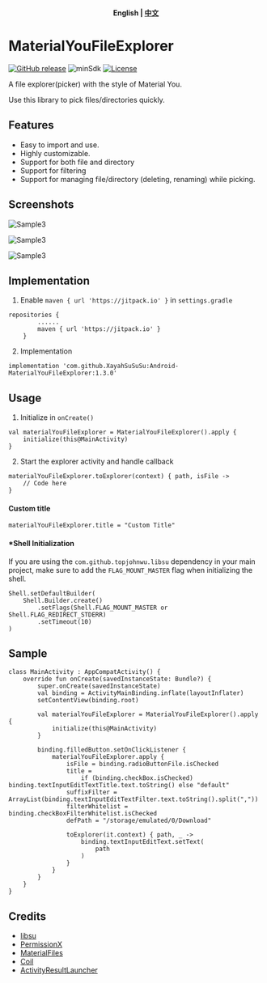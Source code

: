 <div align="center">
	<span style="font-weight: bold"> English | <a href=README_CN.md> 中文 </a> </span>
</div>

# MaterialYouFileExplorer
[![GitHub release](https://img.shields.io/github/v/release/XayahSuSuSu/Android-MaterialYouFileExplorer?color=orange)](https://github.com/XayahSuSuSu/Android-MaterialYouFileExplorer/releases)  ![minSdk](https://img.shields.io/badge/minSdk-26-green) [![License](https://img.shields.io/github/license/XayahSuSuSu/Android-MaterialYouFileExplorer?color=ff69b4)](./LICENSE)

A file explorer(picker) with the style of Material You.

Use this library to pick files/directories quickly.

## Features
- Easy to import and use.
- Highly customizable.
- Support for both file and directory
- Support for filtering
- Support for managing file/directory (deleting, renaming) while picking.

## Screenshots

![Sample3](doc/images/Sample1.jpg "Sample1")

![Sample3](doc/images/Sample2.jpg "Sample2")

![Sample3](doc/images/Sample3.jpg "Sample3")

## Implementation
1. Enable `maven { url 'https://jitpack.io' }` in `settings.gradle`
```
repositories {
        ......
        maven { url 'https://jitpack.io' }
    }
```
2. Implementation
```
implementation 'com.github.XayahSuSuSu:Android-MaterialYouFileExplorer:1.3.0'
```

## Usage
1. Initialize in `onCreate()`
```
val materialYouFileExplorer = MaterialYouFileExplorer().apply {
    initialize(this@MainActivity)
}
```
2. Start the explorer activity and handle callback
```
materialYouFileExplorer.toExplorer(context) { path, isFile -> 
    // Code here
}
```
#### Custom title
```
materialYouFileExplorer.title = "Custom Title"
```

#### *Shell Initialization
If you are using the `com.github.topjohnwu.libsu` dependency in your main project, make sure to add the `FLAG_MOUNT_MASTER` flag when initializing the shell.
```
Shell.setDefaultBuilder(
    Shell.Builder.create()
        .setFlags(Shell.FLAG_MOUNT_MASTER or Shell.FLAG_REDIRECT_STDERR)
        .setTimeout(10)
)
```


## Sample
```
class MainActivity : AppCompatActivity() {
    override fun onCreate(savedInstanceState: Bundle?) {
        super.onCreate(savedInstanceState)
        val binding = ActivityMainBinding.inflate(layoutInflater)
        setContentView(binding.root)

        val materialYouFileExplorer = MaterialYouFileExplorer().apply {
            initialize(this@MainActivity)
        }

        binding.filledButton.setOnClickListener {
            materialYouFileExplorer.apply {
                isFile = binding.radioButtonFile.isChecked
                title =
                    if (binding.checkBox.isChecked) binding.textInputEditTextTitle.text.toString() else "default"
                suffixFilter = ArrayList(binding.textInputEditTextFilter.text.toString().split(","))
                filterWhitelist = binding.checkBoxFilterWhitelist.isChecked
                defPath = "/storage/emulated/0/Download"

                toExplorer(it.context) { path, _ ->
                    binding.textInputEditText.setText(
                        path
                    )
                }
            }
        }
    }
}
```

## Credits
- [libsu](https://github.com/topjohnwu/libsu)
- [PermissionX](https://github.com/guolindev/PermissionX)
- [MaterialFiles](https://github.com/zhanghai/MaterialFiles)
- [Coil](https://github.com/coil-kt/coil)
- [ActivityResultLauncher](https://github.com/DylanCaiCoding/ActivityResultLauncher)